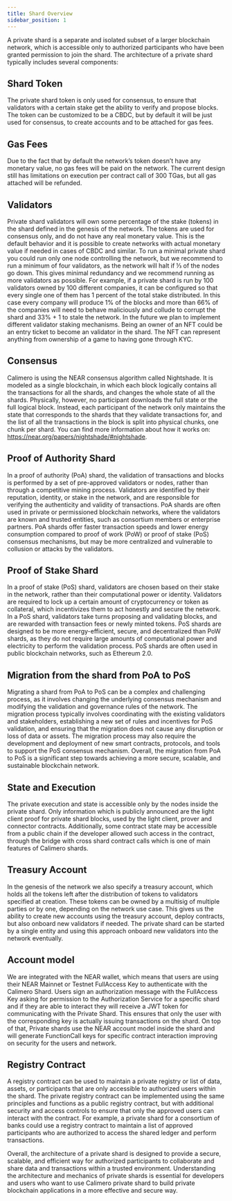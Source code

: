 ```yaml
---
title: Shard Overview
sidebar_position: 1
---
```


A private shard is a separate and isolated subset of a larger blockchain network, which is accessible only to authorized participants who have been granted permission to join the shard. The architecture of a private shard typically includes several components:

## Shard Token
The private shard token is only used for consensus, to ensure that validators with a certain stake get the ability to verify and propose blocks. The token can be customized to be a CBDC, but by default it will be just used for consensus, to create accounts and to be attached for gas fees.
  
## Gas Fees 
Due to the fact that by default the network’s token doesn’t have any monetary value, no gas fees will be paid on the network. The current design still has limitations on execution per contract call of 300 TGas, but all gas attached will be refunded. 

## Validators
Private shard validators will own some percentage of the stake (tokens) in the shard defined in the genesis of the network. The tokens are used for consensus only, and do not have any real monetary value. This is the default behavior and it is possible to create networks with actual monetary value if needed in cases of CBDC and similar. To run a minimal private shard you could run only one node controlling the network, but we recommend to run a minimum of four validators, as the network will halt if ⅓ of the nodes go down. This gives minimal redundancy and we recommend running as more validators as possible.
For example, if a private shard is run by 100 validators owned by 100 different companies, it can be configured so that every single one of them has 1 percent of the total stake distributed. In this case every company will produce 1% of the blocks and more than 66% of the companies will need to behave maliciously and collude to corrupt the shard and 33% + 1 to stale the network.
In the future we plan to implement different validator staking mechanisms. Being an owner of an NFT could be an entry ticket to become an validator in the shard. The NFT can represent anything from ownership of a game to having gone through KYC.

## Consensus
Calimero is using the NEAR consensus algorithm called Nightshade. It is modeled as a single blockchain, in which each block logically contains all the transactions for all the shards, and changes the whole state of all the shards. Physically, however, no participant downloads the full state or the full logical block. Instead, each participant of the network only maintains the state that corresponds to the shards that they validate transactions for, and the list of all the transactions in the block is split into physical chunks, one chunk per shard. You can find more information about how it works on: https://near.org/papers/nightshade/#nightshade.

## Proof of Authority Shard
In a proof of authority (PoA) shard, the validation of transactions and blocks is performed by a set of pre-approved validators or nodes, rather than through a competitive mining process. Validators are identified by their reputation, identity, or stake in the network, and are responsible for verifying the authenticity and validity of transactions. PoA shards are often used in private or permissioned blockchain networks, where the validators are known and trusted entities, such as consortium members or enterprise partners. PoA shards offer faster transaction speeds and lower energy consumption compared to proof of work (PoW) or proof of stake (PoS) consensus mechanisms, but may be more centralized and vulnerable to collusion or attacks by the validators.

## Proof of Stake Shard
In a proof of stake (PoS) shard, validators are chosen based on their stake in the network, rather than their computational power or identity. Validators are required to lock up a certain amount of cryptocurrency or token as collateral, which incentivizes them to act honestly and secure the network. In a PoS shard, validators take turns proposing and validating blocks, and are rewarded with transaction fees or newly minted tokens. PoS shards are designed to be more energy-efficient, secure, and decentralized than PoW shards, as they do not require large amounts of computational power and electricity to perform the validation process. PoS shards are often used in public blockchain networks, such as Ethereum 2.0.

## Migration from the shard from PoA to PoS
Migrating a shard from PoA to PoS can be a complex and challenging process, as it involves changing the underlying consensus mechanism and modifying the validation and governance rules of the network. The migration process typically involves coordinating with the existing validators and stakeholders, establishing a new set of rules and incentives for PoS validation, and ensuring that the migration does not cause any disruption or loss of data or assets. The migration process may also require the development and deployment of new smart contracts, protocols, and tools to support the PoS consensus mechanism. Overall, the migration from PoA to PoS is a significant step towards achieving a more secure, scalable, and sustainable blockchain network.

## State and Execution
The private execution and state is accessible only by the nodes inside the private shard. Only information which is publicly announced are the light client proof for private shard blocks, used by the light client, prover and connector contracts.
Additionally, some contract state may be accessible from a public chain if the developer allowed such access in the contract, through the bridge with cross shard contract calls which is one of main features of Calimero shards.

## Treasury Account
In the genesis of the network we also specify a treasury account, which holds all the tokens left after the distribution of tokens to validators specified at creation. These tokens can be owned by a multisig of multiple parties or by one, depending on the network use case. This gives us the ability to create new accounts using the treasury account, deploy contracts, but also onboard new validators if needed. The private shard can be started by a single entity and using this approach onboard new validators into the network eventually.

## Account model
We are integrated with the NEAR wallet, which means that users are using their NEAR Mainnet or Testnet FullAccess Key to authenticate with the Calimero Shard. Users sign an authorization message with the FullAccess Key asking for permission to the Authorization Service for a specific shard and if they are able to interact they will receive a JWT token for communicating with the Private Shard. This ensures that only the user with the corresponding key is actually issuing transactions on the shard.
On top of that, Private shards use the NEAR account model inside the shard and will generate FunctionCall keys for specific contract interaction improving on security for the users and network.

## Registry Contract

A registry contract can be used to maintain a private registry or list of data, assets, or participants that are only accessible to authorized users within the shard. The private registry contract can be implemented using the same principles and functions as a public registry contract, but with additional security and access controls to ensure that only the approved users can interact with the contract. For example, a private shard for a consortium of banks could use a registry contract to maintain a list of approved participants who are authorized to access the shared ledger and perform transactions.


Overall, the architecture of a private shard is designed to provide a secure, scalable, and efficient way for authorized participants to collaborate and share data and transactions within a trusted environment. Understanding the architecture and mechanics of private shards is essential for developers and users who want to use Calimero private shard to build private blockchain applications in a more effective and secure way.